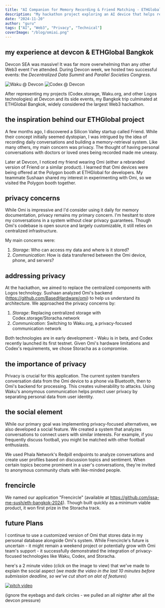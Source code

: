 ```yaml
---
title: "AI Companion for Memory Recording & Friend Matching - ETHGlobal Bangkok"
description: "My hackathon project exploring an AI device that helps record memories and connects people with similar interests"
date: "2024-11-20"
author: "guru"
tags: ["AI", "Web3", "Privacy", "Technical"]
coverImage: "/blog/omiai.png"
---
```


## my experience at devcon & ETHGlobal Bangkok

Devcon SEA was massive! It was far more overwhelming than any other Web3 event I've attended. During Devcon week, we hosted two successful events: the *Decentralized Data Summit* and *Parallel Societies Congress*.

![Waku @ Devcon](/blog/waku-devcon.jpeg)
![Codex @ Devcon](/blog/codex-devcon.jpeg)

After representing my projects (Codex.storage, Waku.org, and other Logos technologies) at Devcon and its side events, my Bangkok trip culminated at ETHGlobal Bangkok, widely considered the largest Web3 hackathon.

## the inspiration behind our ETHGlobal project

A few months ago, I discovered a Silicon Valley startup called Friend. While their concept initially seemed dystopian, I was intrigued by the idea of recording daily conversations and building a memory-retrieval system. Like many others, my main concern was privacy. The thought of having personal conversations with doctors or loved ones being recorded made me uneasy.

Later at Devcon, I noticed my friend wearing Omi (either a rebranded version of Friend or a similar product). I learned that Omi devices were being offered at the Polygon booth at ETHGlobal for developers. My teammate Sushaan shared my interest in experimenting with Omi, so we visited the Polygon booth together.

## privacy concerns

While Omi is impressive and I'd consider using it daily for memory documentation, privacy remains my primary concern. I'm hesitant to store my conversations in a system without clear privacy guarantees. Though Omi's codebase is open source and largely customizable, it still relies on centralized infrastructure.

My main concerns were:

1. *Storage*: Who can access my data and where is it stored?
2. *Communication*: How is data transferred between the Omi device, phone, and servers?

## addressing privacy

At the hackathon, we aimed to replace the centralized components with Logos technology. Sushaan analyzed Omi's backend (https://github.com/BasedHardware/omi) to help us understand its architecture. We approached the privacy concerns by:

1. *Storage*: Replacing centralized storage with Codex.storage/Storacha.network
2. *Communication*: Switching to Waku.org, a privacy-focused communication network

Both technologies are in early development - Waku is in beta, and Codex recently launched its first testnet. Given Omi's hardware limitations and Codex's requirements, we chose Storacha as a compromise.

## the importance of privacy

Privacy is crucial for this application. The current system transfers conversation data from the Omi device to a phone via Bluetooth, then to Omi's backend for processing. This creates vulnerability to attacks. Using Waku's anonymous communication helps protect user privacy by separating personal data from user identity.

## the social element

While our primary goal was implementing privacy-focused alternatives, we also developed a social feature. We created a system that analyzes conversations to connect users with similar interests. For example, if you frequently discuss football, you might be matched with other football enthusiasts.

We used Phala Network's Redpill endpoints to analyze conversations and create user profiles based on discussion topics and sentiment. When certain topics become prominent in a user's conversations, they're invited to anonymous community chats with like-minded people.

## frencircle

We named our application "Frencircle" (available at https://github.com/issa-me-sush/eth-bangkok-2024). Though built quickly as a minimum viable product, it won first prize in the Storacha track.

## future Plans

I continue to use a customized version of Omi that stores data in my personal database alongside Omi's system. While Frencircle's future is uncertain - it might remain a weekend project or potentially grow with Omi team's support - it successfully demonstrated the integration of privacy-focused technologies like Waku, Codex, and Storacha.

here's a 2 minute video (click on the image to view) that we've made to explain the social aspect  (*we made the video in the last 10 minutes before submission deadline, so we've cut short on alot of features*)

[![pitch video](/blog/frencircle-thumbnail.png)](https://stream.mux.com/CKUHAnE4KDOeGDt17O57rcPrbxXBGOnCOK00qaDrV01v8/high.mp4)

(ignore the eyebags and dark circles - we pulled an all nighter after all the devcon pressure)